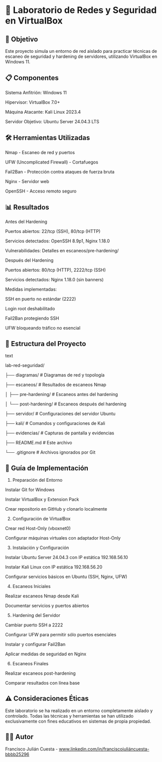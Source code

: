 
# 🔐 Laboratorio de Redes y Seguridad en VirtualBox



## 🎯 Objetivo

Este proyecto simula un entorno de red aislado para practicar técnicas de escaneo de seguridad y hardening de servidores, utilizando VirtualBox en Windows 11.

## 📋 Componentes

Sistema Anfitrión: Windows 11



Hipervisor: VirtualBox 7.0+



Máquina Atacante: Kali Linux 2023.4



Servidor Objetivo: Ubuntu Server 24.04.3 LTS



## 🛠️ Herramientas Utilizadas

Nmap - Escaneo de red y puertos



UFW (Uncomplicated Firewall) - Cortafuegos



Fail2Ban - Protección contra ataques de fuerza bruta



Nginx - Servidor web



OpenSSH - Acceso remoto seguro



## 📊 Resultados

Antes del Hardening

Puertos abiertos: 22/tcp (SSH), 80/tcp (HTTP)



Servicios detectados: OpenSSH 8.9p1, Nginx 1.18.0



Vulnerabilidades: Detalles en escaneos/pre-hardening/



Después del Hardening

Puertos abiertos: 80/tcp (HTTP), 2222/tcp (SSH)



Servicios detectados: Nginx 1.18.0 (sin banners)



Medidas implementadas:



SSH en puerto no estándar (2222)



Login root deshabilitado



Fail2Ban protegiendo SSH



UFW bloqueando tráfico no esencial



## 📁 Estructura del Proyecto

text

lab-red-seguridad/

├── diagramas/                 # Diagramas de red y topología

├── escaneos/                  # Resultados de escaneos Nmap

│   ├── pre-hardening/         # Escaneos antes del hardening

│   └── post-hardening/        # Escaneos después del hardening

├── servidor/                  # Configuraciones del servidor Ubuntu

├── kali/                      # Comandos y configuraciones de Kali

├── evidencias/                # Capturas de pantalla y evidencias

├── README.md                  # Este archivo

└── .gitignore                 # Archivos ignorados por Git

## 🚀 Guía de Implementación

1. Preparación del Entorno

Instalar Git for Windows



Instalar VirtualBox y Extension Pack



Crear repositorio en GitHub y clonarlo localmente



2. Configuración de VirtualBox

Crear red Host-Only (vboxnet0)



Configurar máquinas virtuales con adaptador Host-Only



3. Instalación y Configuración

Instalar Ubuntu Server 24.04.3 con IP estática 192.168.56.10



Instalar Kali Linux con IP estática 192.168.56.20



Configurar servicios básicos en Ubuntu (SSH, Nginx, UFW)



4. Escaneos Iniciales

Realizar escaneos Nmap desde Kali



Documentar servicios y puertos abiertos



5. Hardening del Servidor

Cambiar puerto SSH a 2222



Configurar UFW para permitir sólo puertos esenciales



Instalar y configurar Fail2Ban



Aplicar medidas de seguridad en Nginx



6. Escaneos Finales

Realizar escaneos post-hardening



Comparar resultados con línea base



## ⚠️ Consideraciones Éticas

Este laboratorio se ha realizado en un entorno completamente aislado y controlado. Todas las técnicas y herramientas se han utilizado exclusivamente con fines educativos en sistemas de propia propiedad.


## 👨‍💻 Autor

Francisco Julián Cuesta - www.linkedin.com/in/franciscojuliáncuesta-bbbb25296



